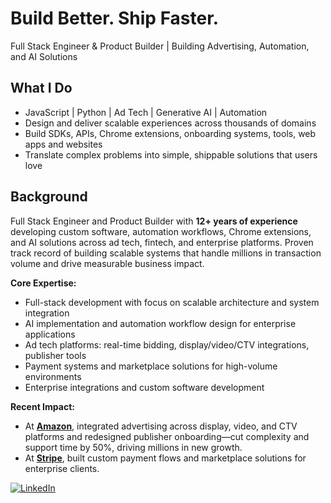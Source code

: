 # Build Better. Ship Faster.

Full Stack Engineer & Product Builder | Building Advertising, Automation, and AI Solutions

## What I Do 
- JavaScript | Python | Ad Tech | Generative AI | Automation
- Design and deliver scalable experiences across thousands of domains  
- Build SDKs, APIs, Chrome extensions, onboarding systems, tools, web apps and websites
- Translate complex problems into simple, shippable solutions that users love

## Background
Full Stack Engineer and Product Builder with **12+ years of experience** developing custom software, automation workflows, Chrome extensions, and AI solutions across ad tech, fintech, and enterprise platforms. Proven track record of building scalable systems that handle millions in transaction volume and drive measurable business impact.

**Core Expertise:** 
- Full-stack development with focus on scalable architecture and system integration
- AI implementation and automation workflow design for enterprise applications
- Ad tech platforms: real-time bidding, display/video/CTV integrations, publisher tools
- Payment systems and marketplace solutions for high-volume environments
- Enterprise integrations and custom software development

**Recent Impact:**
- At **[Amazon](https://aps.amazon.com)**, integrated advertising across display, video, and CTV platforms and redesigned publisher onboarding—cut complexity and support time by 50%, driving millions in new growth.
- At **[Stripe](https://stripe.com)**, built custom payment flows and marketplace solutions for enterprise clients.

[![LinkedIn](https://custom-icon-badges.demolab.com/badge/LinkedIn-0A66C2?logo=linkedin-white&logoColor=fff)](https://www.linkedin.com/in/jcottam/)
